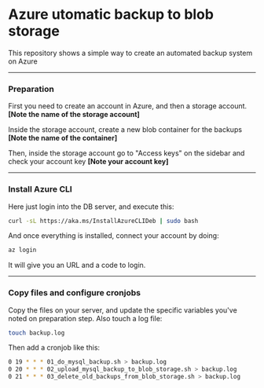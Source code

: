 # Azure utomatic backup to blob storage

This repository shows a simple way to create an automated backup system on Azure

---

### Preparation

First you need to create an account in Azure, and then a storage account. **[Note the name of the storage account]**

Inside the storage account, create a new blob container for the backups **[Note the name of the container]**

Then, inside the storage account go to "Access keys" on the sidebar and check your account key **[Note your account key]**

---

### Install Azure CLI

Here just login into the DB server, and execute this:
```bash
curl -sL https://aka.ms/InstallAzureCLIDeb | sudo bash
```

And once everything is installed, connect your account by doing:
```bash
az login
```

It will give you an URL and a code to login.

---

### Copy files and configure cronjobs

Copy the files on your server, and update the specific variables you've noted on preparation step. Also touch a log file:
```bash
touch backup.log
```

Then add a cronjob like this: 
```bash
0 19 * * * 01_do_mysql_backup.sh > backup.log
0 20 * * * 02_upload_mysql_backup_to_blob_storage.sh > backup.log
0 21 * * * 03_delete_old_backups_from_blob_storage.sh > backup.log
```
